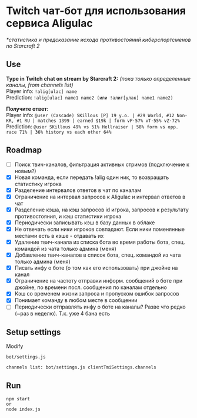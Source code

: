 # Twitch чат-бот для использования сервиса Aligulac

_\*статистика и предсказание исхода противостояний киберспортсменов по Starcraft 2_

## Use

**Type in Twitch chat on stream by Starcraft 2:** _(пока только определенные каналы, from channels list)_  
Player info: `!alig[ulac] name`  
Prediction: `!alig[ulac] name1 name2 (или !алиг[улак] name1 name2)`

**Получите ответ:**  
Player info: `@user (Cascade) SKillous [P] 19 y.o. | #29 World, #12 Non-KR, #1 RU | matches 1399 | earned $19k | form vP·57% vT·55% vZ·72%`  
Prediction: `@user SKillous 49% vs 51% Hellraiser | 58% form vs opp. race 71% | 36% history vs each other 64%`

## Roadmap

- [ ] Поиск твич-каналов, фильтрация активных стримов (подключение к новым?)
- [x] Новая команда, если передать !alig один ник, то возвращать статистику игрока
- [x] Разделение интервалов ответов в чат по каналам
- [x] Ограничение на интервал запросов к Aligulac и интервал ответов в чат
- [x] Разделение кэша, на кэш запросов id игрока, запросов к результату противостояния, и кэш статистики игрока
- [x] Периодически записывать кэш в базу данных в облаке
- [x] Не отвечать если ники игроков совпадают. Если ники поменянные местами есть в кэше - отдавать их
- [x] Удаление твич-канала из списка бота во время работы бота, спец. командой из чата только админа (меня)
- [x] Добавление твич-каналов в список бота, спец. командой из чата только админа (меня)
- [x] Писать инфу о боте (о том как его использовать) при джойне на канал
- [x] Ограничение на частоту отправки информ. сообщений о боте при джойне, по времени посл. сообщения по каналам отдельно
- [x] Кэш со временем жизни запроса и пропуском ошибок запросов
- [x] Понимает команду в любом месте в сообщении
- [ ] Периодически отправлять инфу о боте на каналы? Разве что редко (~раз в неделю). Т.к. уже 4 бана есть

## Setup settings

Modify

```
bot/settings.js

channels list: bot/settings.js clientTmiSettings.channels
```

## Run

```
npm start
or
node index.js
```
